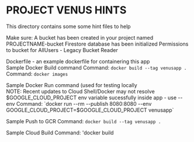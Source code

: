 # PROJECT VENUS HINTS
This directory contains some some hint files to help

Make sure:
    A bucket has been created in your project named PROJECTNAME-bucket
    Firestore database has been initialized
    Permissions to bucket for AllUsers - Legacy Bucket Reader
    

Dockerfile - an example dockerfile for containering this app  
Sample Docker Build command 
Command: `docker build --tag venusapp .`  
Command: `docker images`

Sample Docker Run command (used for testing locally  
NOTE: Recent updates to Cloud Shell/Docker may not resolve $GOOGLE_CLOUD_PROJECT env variable sucessfully inside app - use --env  
Command: `docker run --rm --publish 8080:8080 --env GOOGLE_CLOUD_PROJECT=$GOOGLE_CLOUD_PROJECT venusapp`

Sample Push to GCR
Command: `docker build --tag venusapp .`  

Sample Cloud Build
Command: 'docker build
